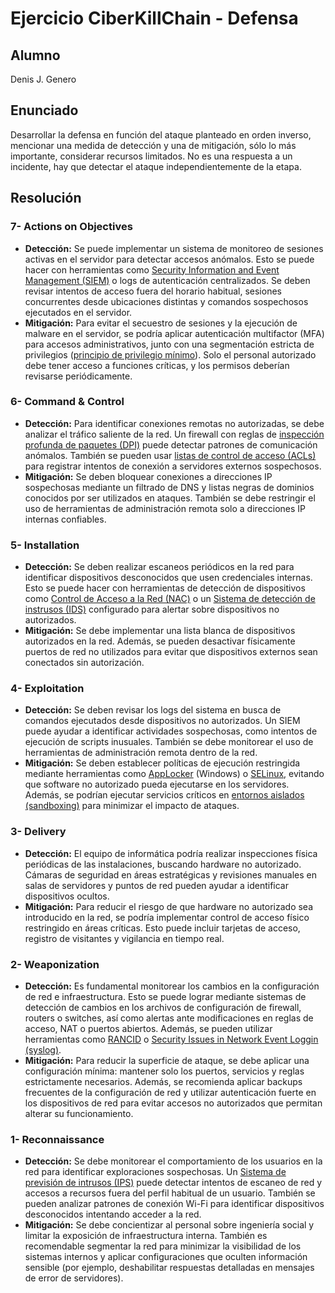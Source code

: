 # Ejercicio CiberKillChain - Defensa

## Alumno

Denis J. Genero

## Enunciado

Desarrollar la defensa en función del ataque planteado en orden inverso, mencionar una medida de detección y una de mitigación, sólo lo más importante, considerar recursos limitados. No es una respuesta a un incidente, hay que detectar el ataque independientemente de la etapa.


## Resolución

### 7- Actions on Objectives
- **Detección:** Se puede implementar un sistema de monitoreo de sesiones activas en el servidor para detectar accesos anómalos. Esto se puede hacer con herramientas como [Security Information and Event Management (SIEM)](https://es.wikipedia.org/wiki/Gesti%C3%B3n_de_informaci%C3%B3n_y_eventos_de_seguridad) o logs de autenticación centralizados. Se deben revisar intentos de acceso fuera del horario habitual, sesiones concurrentes desde ubicaciones distintas y comandos sospechosos ejecutados en el servidor.
- **Mitigación:** Para evitar el secuestro de sesiones y la ejecución de malware en el servidor, se podría aplicar autenticación multifactor (MFA) para accesos administrativos, junto con una segmentación estricta de privilegios ([principio de privilegio mínimo](https://www.ibm.com/docs/es/aix/7.3?topic=privileges-least-privilege-principle)). Solo el personal autorizado debe tener acceso a funciones críticas, y los permisos deberían revisarse periódicamente.

### 6- Command & Control
- **Detección:** Para identificar conexiones remotas no autorizadas, se debe analizar el tráfico saliente de la red. Un firewall con reglas de [inspección profunda de paquetes (DPI)](https://es.wikipedia.org/wiki/Inspecci%C3%B3n_profunda_de_paquete) puede detectar patrones de comunicación anómalos. También se pueden usar [listas de control de acceso (ACLs)](https://es.wikipedia.org/wiki/Lista_de_control_de_acceso) para registrar intentos de conexión a servidores externos sospechosos.
- **Mitigación:** Se deben bloquear conexiones a direcciones IP sospechosas mediante un filtrado de DNS y listas negras de dominios conocidos por ser utilizados en ataques. También se debe restringir el uso de herramientas de administración remota solo a direcciones IP internas confiables.

### 5- Installation
- **Detección:** Se deben realizar escaneos periódicos en la red para identificar dispositivos desconocidos que usen credenciales internas. Esto se puede hacer con herramientas de detección de dispositivos como [Control de Acceso a la Red (NAC)](https://es.wikipedia.org/wiki/Control_de_acceso_a_red) o un [Sistema de detección de instrusos (IDS)](https://es.wikipedia.org/wiki/Sistema_de_detecci%C3%B3n_de_intrusos) configurado para alertar sobre dispositivos no autorizados.
- **Mitigación:** Se debe implementar una lista blanca de dispositivos autorizados en la red. Además, se pueden desactivar físicamente puertos de red no utilizados para evitar que dispositivos externos sean conectados sin autorización.

### 4- Exploitation
- **Detección:** Se deben revisar los logs del sistema en busca de comandos ejecutados desde dispositivos no autorizados. Un SIEM puede ayudar a identificar actividades sospechosas, como intentos de ejecución de scripts inusuales. También se debe monitorear el uso de herramientas de administración remota dentro de la red.
- **Mitigación:** Se deben establecer políticas de ejecución restringida mediante herramientas como [AppLocker](https://learn.microsoft.com/es-es/windows/security/application-security/application-control/app-control-for-business/applocker/applocker-overview) (Windows) o [SELinux](https://www.ibm.com/docs/es/db2/11.1.0?topic=security-selinux), evitando que software no autorizado pueda ejecutarse en los servidores. Además, se podrían ejecutar servicios críticos en [entornos aislados (sandboxing)](https://en.wikipedia.org/wiki/Sandbox_(computer_security)) para minimizar el impacto de ataques.

### 3- Delivery
- **Detección:** El equipo de informática podría realizar inspecciones física periódicas de las instalaciones, buscando hardware no autorizado. Cámaras de seguridad en áreas estratégicas y revisiones manuales en salas de servidores y puntos de red pueden ayudar a identificar dispositivos ocultos.
- **Mitigación:** Para reducir el riesgo de que hardware no autorizado sea introducido en la red, se podría implementar control de acceso físico restringido en áreas críticas. Esto puede incluir tarjetas de acceso, registro de visitantes y vigilancia en tiempo real.

### 2- Weaponization
- **Detección:** Es fundamental monitorear los cambios en la configuración de red e infraestructura. Esto se puede lograr mediante sistemas de detección de cambios en los archivos de configuración de firewall, routers o switches, así como alertas ante modificaciones en reglas de acceso, NAT o puertos abiertos. Además, se pueden utilizar herramientas como [RANCID](https://www.shrubbery.net/rancid/) o [Security Issues in Network Event Loggin (syslog)](https://web.archive.org/web/20071007061205/http://www.employees.org/~lonvick/index.shtml).
- **Mitigación:** Para reducir la superficie de ataque, se debe aplicar una configuración mínima: mantener solo los puertos, servicios y reglas estrictamente necesarios. Además, se recomienda aplicar backups frecuentes de la configuración de red y utilizar autenticación fuerte en los dispositivos de red para evitar accesos no autorizados que permitan alterar su funcionamiento.

### 1- Reconnaissance
- **Detección:** Se debe monitorear el comportamiento de los usuarios en la red para identificar exploraciones sospechosas. Un [Sistema de previsión de intrusos (IPS)](https://es.wikipedia.org/wiki/Sistema_de_prevenci%C3%B3n_de_intrusos) puede detectar intentos de escaneo de red y accesos a recursos fuera del perfil habitual de un usuario. También se pueden analizar patrones de conexión Wi-Fi para identificar dispositivos desconocidos intentando acceder a la red.
- **Mitigación:** Se debe concientizar al personal sobre ingeniería social y limitar la exposición de infraestructura interna. También es recomendable segmentar la red para minimizar la visibilidad de los sistemas internos y aplicar configuraciones que oculten información sensible (por ejemplo, deshabilitar respuestas detalladas en mensajes de error de servidores).
